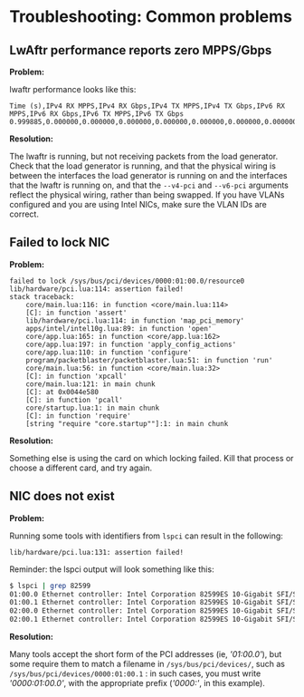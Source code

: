 # Troubleshooting: Common problems

## LwAftr performance reports zero MPPS/Gbps

**Problem:**

lwaftr performance looks like this:

```
Time (s),IPv4 RX MPPS,IPv4 RX Gbps,IPv4 TX MPPS,IPv4 TX Gbps,IPv6 RX MPPS,IPv6 RX Gbps,IPv6 TX MPPS,IPv6 TX Gbps
0.999885,0.000000,0.000000,0.000000,0.000000,0.000000,0.000000,0.000000,0.000000
```

**Resolution:**

The lwaftr is running, but not receiving packets from the load generator.
Check that the load generator is running, and that the physical wiring is
between the interfaces the load generator is running on and the interfaces
that the lwaftr is running on, and that the `--v4-pci` and `--v6-pci` arguments
reflect the physical wiring, rather than being swapped.  If you have VLANs configured
and you are using Intel NICs, make sure the VLAN IDs are correct.

## Failed to lock NIC

**Problem:**

```
failed to lock /sys/bus/pci/devices/0000:01:00.0/resource0
lib/hardware/pci.lua:114: assertion failed!
stack traceback:
    core/main.lua:116: in function <core/main.lua:114>
    [C]: in function 'assert'
    lib/hardware/pci.lua:114: in function 'map_pci_memory'
    apps/intel/intel10g.lua:89: in function 'open'
    core/app.lua:165: in function <core/app.lua:162>
    core/app.lua:197: in function 'apply_config_actions'
    core/app.lua:110: in function 'configure'
    program/packetblaster/packetblaster.lua:51: in function 'run'
    core/main.lua:56: in function <core/main.lua:32>
    [C]: in function 'xpcall'
    core/main.lua:121: in main chunk
    [C]: at 0x0044e580
    [C]: in function 'pcall'
    core/startup.lua:1: in main chunk
    [C]: in function 'require'
    [string "require "core.startup""]:1: in main chunk
```

**Resolution:**

Something else is using the card on which locking failed. Kill that process or
choose a different card, and try again.

## NIC does not exist

**Problem:**

Running some tools with identifiers from `lspci` can result in the following:

```
lib/hardware/pci.lua:131: assertion failed!
```

Reminder: the lspci output will look something like this:

```bash
$ lspci | grep 82599
01:00.0 Ethernet controller: Intel Corporation 82599ES 10-Gigabit SFI/SFP+
01:00.1 Ethernet controller: Intel Corporation 82599ES 10-Gigabit SFI/SFP+
02:00.0 Ethernet controller: Intel Corporation 82599ES 10-Gigabit SFI/SFP+
02:00.1 Ethernet controller: Intel Corporation 82599ES 10-Gigabit SFI/SFP+
```

**Resolution:**

Many tools accept the short form of the PCI addresses (ie, _'01:00.0'_), but
some require them to match a filename in
`/sys/bus/pci/devices/`, such as `/sys/bus/pci/devices/0000:01:00.1` : in such
cases, you must write _'0000:01:00.0'_, with the appropriate prefix (_'0000:'_,
in this example).
